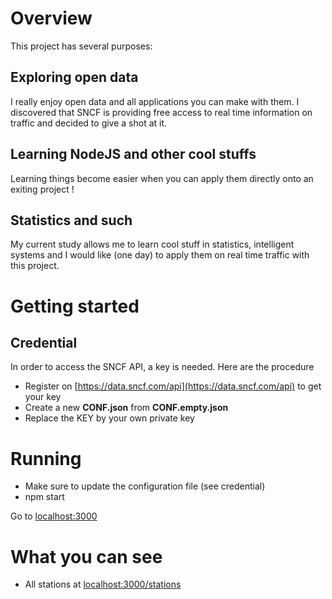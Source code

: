 # Overview
This project has several purposes: 
## Exploring open data
I really enjoy open data and all applications you can make with them. I discovered that SNCF is providing free access
to real time information on traffic and decided to give a shot at it.

## Learning NodeJS and other cool stuffs
Learning things become easier when you can apply them directly onto an exiting project !

## Statistics and such
My current study allows me to learn cool stuff in statistics, intelligent systems and I would like (one day) to apply
them on real time traffic with this project.

# Getting started
## Credential
In order to access the SNCF API, a key is needed. Here are the procedure

- Register on [https://data.sncf.com/api](https://data.sncf.com/api) to get your key
- Create a new **CONF.json** from **CONF.empty.json**
- Replace the KEY by your own private key

# Running
- Make sure to update the configuration file (see credential)
- npm start

Go to [localhost:3000](localhost:3000)

# What you can see

- All stations at [localhost:3000/stations](localhost:3000/stations)